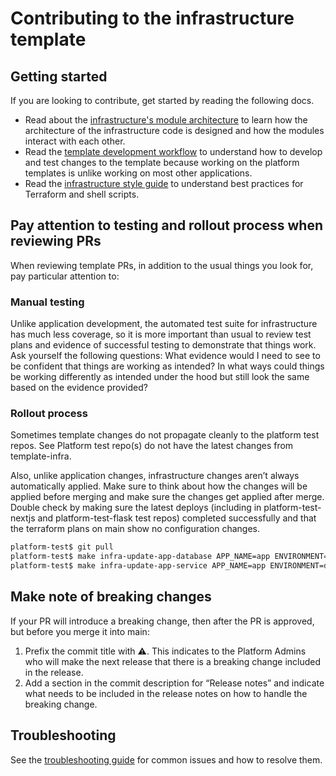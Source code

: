 # Contributing to the infrastructure template

## Getting started

If you are looking to contribute, get started by reading the following docs.

- Read about the [infrastructure's module architecture](/docs/infra/module-architecture.md) to learn how the architecture of the infrastructure code is designed and how the modules interact with each other.
- Read the [template development workflow](/template-only-docs/template-development-workflow.md) to understand how to develop and test changes to the template because working on the platform templates is unlike working on most other applications.
- Read the [infrastructure style guide](/docs/infra/style-guide.md) to understand best practices for Terraform and shell scripts.

## Pay attention to testing and rollout process when reviewing PRs

When reviewing template PRs, in addition to the usual things you look for, pay particular attention to:

### Manual testing

Unlike application development, the automated test suite for infrastructure has much less coverage, so it is more important than usual to review test plans and evidence of successful testing to demonstrate that things work. Ask yourself the following questions:
What evidence would I need to see to be confident that things are working as intended?
In what ways could things be working differently as intended under the hood but still look the same based on the evidence provided?

### Rollout process

Sometimes template changes do not propagate cleanly to the platform test repos. See Platform test repo(s) do not have the latest changes from template-infra.

Also, unlike application changes, infrastructure changes aren’t always automatically applied. Make sure to think about how the changes will be applied before merging and make sure the changes get applied after merge. Double check by making sure the latest deploys (including in platform-test-nextjs and platform-test-flask test repos) completed successfully and that the terraform plans on main show no configuration changes.

```bash
platform-test$ git pull
platform-test$ make infra-update-app-database APP_NAME=app ENVIRONMENT=dev # should show no configuration changes
platform-test$ make infra-update-app-service APP_NAME=app ENVIRONMENT=dev # should show no configuration changes
```

## Make note of breaking changes

If your PR will introduce a breaking change, then after the PR is approved, but before you merge it into main:

1. Prefix the commit title with ⚠️. This indicates to the Platform Admins who will make the next release that there is a breaking change included in the release.
2. Add a section in the commit description for “Release notes” and indicate what needs to be included in the release notes on how to handle the breaking change.

## Troubleshooting

See the [troubleshooting guide](/template-only-docs/troubleshooting.md) for common issues and how to resolve them.
